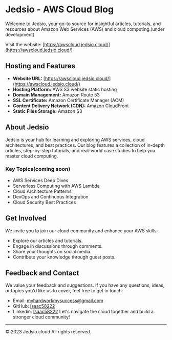 # Jedsio - AWS Cloud Blog



Welcome to Jedsio, your go-to source for insightful articles, tutorials, and resources about Amazon Web Services (AWS) and cloud computing.(under development)

Visit the website: [https://awscloud.jedsio.cloud/](https://awscloud.jedsio.cloud/)

## Hosting and Features

- **Website URL:** [https://awscloud.jedsio.cloud/](https://awscloud.jedsio.cloud/)
- **Hosting Platform:** AWS S3 website static hosting
- **Domain Management:** Amazon Route 53
- **SSL Certificate:** Amazon Certificate Manager (ACM)
- **Content Delivery Network (CDN):** Amazon CloudFront
- **Static Files Storage:** Amazon S3

## About Jedsio

Jedsio is your hub for learning and exploring AWS services, cloud architectures, and best practices. Our blog features a collection of in-depth articles, step-by-step tutorials, and real-world case studies to help you master cloud computing.

### Key Topics(coming soon)

- AWS Services Deep Dives
- Serverless Computing with AWS Lambda
- Cloud Architecture Patterns
- DevOps and Continuous Integration
- Cloud Security Best Practices

## Get Involved

We invite you to join our cloud community and enhance your AWS skills:

- Explore our articles and tutorials.
- Engage in discussions through comments.
- Share your thoughts on social media.
- Contribute your knowledge through guest posts.

## Feedback and Contact

We value your feedback and suggestions. If you have any questions, ideas, or topics you'd like us to cover, feel free to get in touch:

- Email: [myhardworkmysuccess@gmail.com](mailto:myhardworkmysuccess@gmail.com)
- GitHub: [Isaac58222](https://github.com/Isaac58222/isaac58222)
- Linkedin: [Isaac58222](https://www.linkedin.com/in/isaac58222/)
Let's navigate the cloud together and build a stronger cloud community!

---
&copy; 2023 Jedsio.cloud All rights reserved.
